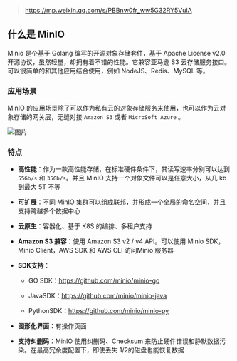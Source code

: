 > https://mp.weixin.qq.com/s/PBBnw0fr_ww5G32RY5VulA

## **什么是 MinIO**

Minio 是个基于 Golang 编写的开源对象存储套件，基于 Apache License v2.0 开源协议，虽然轻量，却拥有着不错的性能。它兼容亚马逊 S3 云存储服务接口。可以很简单的和其他应用结合使用，例如 NodeJS、Redis、MySQL 等。

### 应用场景

MinIO 的应用场景除了可以作为私有云的对象存储服务来使用，也可以作为云对象存储的网关层，无缝对接 `Amazon S3` 或者 `MicroSoft Azure` 。

![图片](https://img-note.langyastudio.com/202208242220805.jpeg?x-oss-process=style/watermark)



### 特点

- **高性能**：作为一款高性能存储，在标准硬件条件下，其读写速率分别可以达到 `55Gb/s` 和 `35Gb/s`。并且 MinIO 支持一个对象文件可以是任意大小，从几 kb 到最大 5T 不等

- **可扩展**：不同 MinIO 集群可以组成联邦，并形成一个全局的命名空间，并且支持跨越多个数据中心

- **云原生**：容器化、基于 K8S 的编排、多租户支持

- **Amazon S3 兼容**：使用 Amazon S3 v2 / v4 API。可以使用 Minio SDK，Minio Client，AWS SDK 和 AWS CLI 访问Minio 服务器

- **SDK支持**：

  - GO SDK：https://github.com/minio/minio-go

  - JavaSDK：https://github.com/minio/minio-java

  - PythonSDK：https://github.com/minio/minio-py

- **图形化界面**：有操作页面
- **支持纠删码**：MinIO 使用纠删码、Checksum 来防止硬件错误和静默数据污染。在最高冗余度配置下，即使丢失 1/2的磁盘也能恢复数据
